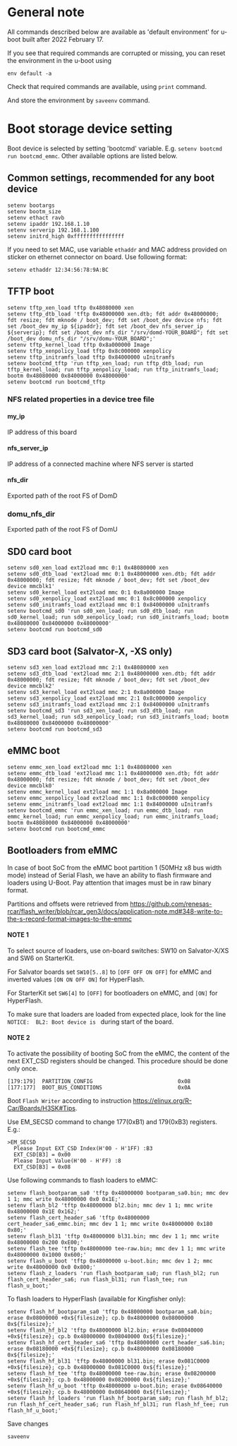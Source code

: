 # General note

All commands described below are available as 'default environment' for u-boot built after 2022 February 17.

If you see that required commands are corrupted or missing, you can reset the environment in the u-boot using
```
env default -a
```
Check that required commands are available, using `print` command.

And store the environment by `saveenv` command.


# Boot storage device setting

Boot device is selected by setting 'bootcmd' variable. E.g. `setenv bootcmd run bootcmd_emmc`. Other available options are listed below.

## Common settings, recommended for any boot device
```
setenv bootargs
setenv bootm_size
setenv ethact ravb
setenv ipaddr 192.168.1.10
setenv serverip 192.168.1.100
setenv initrd_high 0xffffffffffffffff
```

If you need to set MAC, use variable `ethaddr` and MAC address provided on sticker on ethernet connector on board.
Use following format:
```
setenv ethaddr 12:34:56:78:9A:BC
```

## TFTP boot
```
setenv tftp_xen_load tftp 0x48080000 xen
setenv tftp_dtb_load 'tftp 0x48000000 xen.dtb; fdt addr 0x48000000; fdt resize; fdt mknode / boot_dev; fdt set /boot_dev device nfs; fdt set /boot_dev my_ip ${ipaddr}; fdt set /boot_dev nfs_server_ip ${serverip}; fdt set /boot_dev nfs_dir "/srv/domd-YOUR_BOARD"; fdt set /boot_dev domu_nfs_dir "/srv/domu-YOUR_BOARD";'
setenv tftp_kernel_load tftp 0x8a000000 Image
setenv tftp_xenpolicy_load tftp 0x8c000000 xenpolicy
setenv tftp_initramfs_load tftp 0x84000000 uInitramfs
setenv bootcmd_tftp 'run tftp_xen_load; run tftp_dtb_load; run tftp_kernel_load; run tftp_xenpolicy_load; run tftp_initramfs_load; bootm 0x48080000 0x84000000 0x48000000'
setenv bootcmd run bootcmd_tftp
```
### NFS related properties in a device tree file
#### my_ip
IP address of this board
#### nfs_server_ip
IP address of a connected machine where NFS server is started
#### nfs_dir
Exported path of the root FS of DomD
### domu_nfs_dir
Exported path of the root FS of DomU

## SD0 card boot
```
setenv sd0_xen_load ext2load mmc 0:1 0x48080000 xen
setenv sd0_dtb_load 'ext2load mmc 0:1 0x48000000 xen.dtb; fdt addr 0x48000000; fdt resize; fdt mknode / boot_dev; fdt set /boot_dev device mmcblk1'
setenv sd0_kernel_load ext2load mmc 0:1 0x8a000000 Image
setenv sd0_xenpolicy_load ext2load mmc 0:1 0x8c000000 xenpolicy
setenv sd0_initramfs_load ext2load mmc 0:1 0x84000000 uInitramfs
setenv bootcmd_sd0 'run sd0_xen_load; run sd0_dtb_load; run sd0_kernel_load; run sd0_xenpolicy_load; run sd0_initramfs_load; bootm 0x48080000 0x84000000 0x48000000'
setenv bootcmd run bootcmd_sd0
```

## SD3 card boot (Salvator-X, -XS only)
```
setenv sd3_xen_load ext2load mmc 2:1 0x48080000 xen
setenv sd3_dtb_load 'ext2load mmc 2:1 0x48000000 xen.dtb; fdt addr 0x48000000; fdt resize; fdt mknode / boot_dev; fdt set /boot_dev device mmcblk2'
setenv sd3_kernel_load ext2load mmc 2:1 0x8a000000 Image
setenv sd3_xenpolicy_load ext2load mmc 2:1 0x8c000000 xenpolicy
setenv sd3_initramfs_load ext2load mmc 2:1 0x84000000 uInitramfs
setenv bootcmd_sd3 'run sd3_xen_load; run sd3_dtb_load; run sd3_kernel_load; run sd3_xenpolicy_load; run sd3_initramfs_load; bootm 0x48080000 0x84000000 0x48000000'
setenv bootcmd run bootcmd_sd3
```

## eMMC boot
```
setenv emmc_xen_load ext2load mmc 1:1 0x48080000 xen
setenv emmc_dtb_load 'ext2load mmc 1:1 0x48000000 xen.dtb; fdt addr 0x48000000; fdt resize; fdt mknode / boot_dev; fdt set /boot_dev device mmcblk0'
setenv emmc_kernel_load ext2load mmc 1:1 0x8a000000 Image
setenv emmc_xenpolicy_load ext2load mmc 1:1 0x8c000000 xenpolicy
setenv emmc_initramfs_load ext2load mmc 1:1 0x84000000 uInitramfs
setenv bootcmd_emmc 'run emmc_xen_load; run emmc_dtb_load; run emmc_kernel_load; run emmc_xenpolicy_load; run emmc_initramfs_load; bootm 0x48080000 0x84000000 0x48000000'
setenv bootcmd run bootcmd_emmc
```

## Bootloaders from eMMC
In case of boot SoC from the eMMC boot partition 1 (50MHz x8 bus width mode) instead of Serial Flash,
we have an ability to flash firmware and loaders using U-Boot. Pay attention that images must be in raw binary format.

Partitions and offsets were retrieved from
https://github.com/renesas-rcar/flash_writer/blob/rcar_gen3/docs/application-note.md#348-write-to-the-s-record-format-images-to-the-emmc

#### NOTE 1
To select source of loaders, use on-board switches: SW10 on Salvator-X/XS and SW6 on StarterKit.

For Salvator boards set `SW10[5..8]` to `[OFF OFF ON OFF]` for eMMC and inverted values `[ON ON OFF ON]` for HyperFlash.

For StarterKit set `SW6[4]` to `[OFF]` for bootloaders on eMMC, and `[ON]` for HyperFlash.

To make sure that loaders are loaded from expected place, look for the line `NOTICE:  BL2: Boot device is ` during start of the board.


#### NOTE 2
To activate the possibility of booting SoC from the eMMC, the content of the next EXT_CSD registers should be changed.
This procedure should be done only once.
```
[179:179]  PARTITION_CONFIG                           0x08
[177:177]  BOOT_BUS_CONDITIONS                        0x0A
```
Boot `Flash Writer` according to instruction https://elinux.org/R-Car/Boards/H3SK#Tips.

Use EM_SECSD command to change 177(0xB1) and 179(0xB3) registers. E.g.:
```
>EM_SECSD
  Please Input EXT_CSD Index(H'00 - H'1FF) :B3
  EXT_CSD[B3] = 0x00
  Please Input Value(H'00 - H'FF) :8
  EXT_CSD[B3] = 0x08
```

Use following commands to flash loaders to eMMC:
```
setenv flash_bootparam_sa0 'tftp 0x48000000 bootparam_sa0.bin; mmc dev 1 1; mmc write 0x48000000 0x0 0x1E;'
setenv flash_bl2 'tftp 0x48000000 bl2.bin; mmc dev 1 1; mmc write 0x48000000 0x1E 0x162;'
setenv flash_cert_header_sa6 'tftp 0x48000000 cert_header_sa6_emmc.bin; mmc dev 1 1; mmc write 0x48000000 0x180 0x80;'
setenv flash_bl31 'tftp 0x48000000 bl31.bin; mmc dev 1 1; mmc write 0x48000000 0x200 0xE00;'
setenv flash_tee 'tftp 0x48000000 tee-raw.bin; mmc dev 1 1; mmc write 0x48000000 0x1000 0x600;'
setenv flash_u_boot 'tftp 0x48000000 u-boot.bin; mmc dev 1 2; mmc write 0x48000000 0x0 0x800;'
setenv flash_z_loaders 'run flash_bootparam_sa0; run flash_bl2; run flash_cert_header_sa6; run flash_bl31; run flash_tee; run flash_u_boot;'
```

To flash loaders to HyperFlash (available for Kingfisher only):
```
setenv flash_hf_bootparam_sa0 'tftp 0x48000000 bootparam_sa0.bin; erase 0x08000000 +0x${filesize}; cp.b 0x48000000 0x08000000 0x${filesize};'
setenv flash_hf_bl2 'tftp 0x48000000 bl2.bin; erase 0x08040000 +0x${filesize}; cp.b 0x48000000 0x08040000 0x${filesize};'
setenv flash_hf_cert_header_sa6 'tftp 0x48000000 cert_header_sa6.bin; erase 0x08180000 +0x${filesize}; cp.b 0x48000000 0x08180000 0x${filesize};'
setenv flash_hf_bl31 'tftp 0x48000000 bl31.bin; erase 0x081C0000 +0x${filesize}; cp.b 0x48000000 0x081C0000 0x${filesize};'
setenv flash_hf_tee 'tftp 0x48000000 tee-raw.bin; erase 0x08200000 +0x${filesize}; cp.b 0x48000000 0x08200000 0x${filesize};'
setenv flash_hf_u_boot 'tftp 0x48000000 u-boot.bin; erase 0x08640000 +0x${filesize}; cp.b 0x48000000 0x08640000 0x${filesize};'
setenv flash_hf_loaders 'run flash_hf_bootparam_sa0; run flash_hf_bl2; run flash_hf_cert_header_sa6; run flash_hf_bl31; run flash_hf_tee; run flash_hf_u_boot;'
```

Save changes
```
saveenv
```
